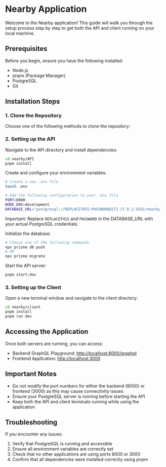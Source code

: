# Nearby Application

Welcome to the Nearby application! This guide will walk you through the setup process step by step to get both the API and client running on your local machine.

## Prerequisites

Before you begin, ensure you have the following installed:

- Node.js
- pnpm (Package Manager)
- PostgreSQL
- Git

## Installation Steps

### 1. Clone the Repository

Choose one of the following methods to clone the repository:

### 2. Setting up the API

Navigate to the API directory and install dependencies:

```bash
cd nearby/API
pnpm install
```

Create and configure your environment variables:

```bash
# Create a new .env file
touch .env

# Add the following configuration to your .env file
PORT=8000
NODE_ENV=development
DATABASE_URL="postgresql://REPLACETHIS:PASSWORD@172.17.0.2:5432/nearby?schema=public"
```

Important: Replace `REPLACETHIS` and `PASSWORD` in the DATABASE_URL with your actual PostgreSQL credentials.

Initialize the database:

```bash
# Choose one of the following commands
npx prisma db push
# OR
npx prisma migrate
```

Start the API server:

```bash
pnpm start:dev
```

### 3. Setting up the Client

Open a new terminal window and navigate to the client directory:

```bash
cd nearby/client
pnpm install
pnpm run dev
```

## Accessing the Application

Once both servers are running, you can access:

- Backend GraphQL Playground: [http://localhost:8000/graphql](http://localhost:8000/graphql)
- Frontend Application: [http://localhost:3000](http://localhost:3000)

## Important Notes

- Do not modify the port numbers for either the backend (8000) or frontend (3000) as this may cause connectivity issues
- Ensure your PostgreSQL server is running before starting the API
- Keep both the API and client terminals running while using the application

## Troubleshooting

If you encounter any issues:

1. Verify that PostgreSQL is running and accessible
2. Ensure all environment variables are correctly set
3. Check that no other applications are using ports 8000 or 3000
4. Confirm that all dependencies were installed correctly using pnpm
